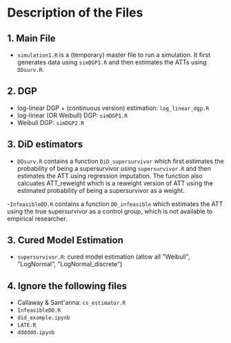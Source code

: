 

# Description of the Files 

## 1. Main File 
- ```simulation1.R``` is a (temporary) master file to run a simulation. It first generates data using `simDGP1.R` and then estimates the ATTs using `DDsurv.R`.

## 2. DGP
- log-linear DGP + (continuous version) estimation: ```log_linear_dgp.R```
- log-linear (OR Weibull) DGP: ```simDGP1.R```
- Weibull DGP: ```simDGP2.R```

## 3. DiD estimators
- ```DDsurv.R``` contains a function `DiD_supersurvivor` which first estimates the probability of being a supersurvivor using `supersurvivor.R` and then estimates the ATT using regression imputation. The function also calcuates ATT_reweight which is a reweight version of ATT using the estimated probability of being a supersurvivor as a weight.

-```InfeasibleDD.R``` contains a function `DD_infeasible` which estimates the ATT using the true supersurvivor as a control group, which is not available to empirical researcher.

## 3. Cured Model Estimation
- ```supersurvivor.R```: cured model estimation (allow all "Weibull", "LogNormal", "LogNormal_discrete")

## 4. Ignore the following files
- Callaway & Sant'anna: ```cs_estimator.R```
- ```InfeasibleDD.R```
- ```did_example.ipynb```
- ```LATE.R``` 
- ```dddddd.ipynb```